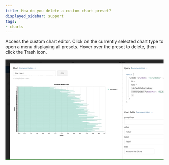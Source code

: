 ```yaml
---
title: How do you delete a custom chart preset?
displayed_sidebar: support
tags:
- charts
---
```

Access the custom chart editor. Click on the currently selected chart type to open a menu displaying all presets. Hover over the preset to delete, then click the Trash icon.

![](/images/app_ui/delete_custome_chart_preset.gif)